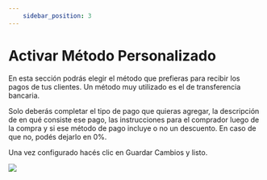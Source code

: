 ```yaml
---
    sidebar_position: 3
---
```


# Activar Método Personalizado

En esta sección podrás elegir el método que prefieras para recibir los pagos de tus clientes. Un método muy utilizado es el de transferencia bancaria. 

Solo deberás completar el tipo de pago que quieras agregar, la descripción de en qué consiste ese pago, las instrucciones para el comprador luego de la compra y si ese método de pago incluye o no un descuento. En caso de que no, podés dejarlo en 0%.

Una vez configurado hacés clic en Guardar Cambios y listo. 

![](/Fotos/Configuraciones/Pagos/activar-metodo-personalizado.png)